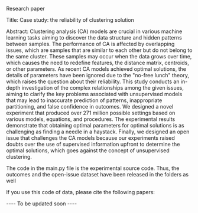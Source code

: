 Research paper

Title:
Case study: the reliability of clustering solution

Abstract:
Clustering analysis (CA) models are crucial in various machine learning tasks aiming to discover the data structure and hidden patterns between samples. The performance of CA is affected by overlapping issues, which are samples that are similar to each other but do not belong to the same cluster. These samples may occur when the data grows over time, which causes the need to redefine features, the distance matrix, centroids, or other parameters. As recent CA models achieved optimal solutions, the details of parameters have been ignored due to the "no-free lunch" theory, which raises the question about their reliability. This study conducts an in-depth investigation of the complex relationships among the given issues, aiming to clarify the key problems associated with unsupervised models that may lead to inaccurate prediction of patterns, inappropriate partitioning, and false confidence in outcomes. We designed a novel experiment that produced over 271 million possible settings based on various models, equations, and procedures. The experimental results demonstrate that obtaining optimal parameters for optimal solutions is as challenging as finding a needle in a haystack. Finally, we designed an open issue that challenges the CA models because our experiments raised doubts over the use of supervised information upfront to determine the optimal solutions, which goes against the concept of unsupervised clustering. 

The code in the main.py file is the experimental source code. Thus, the outcomes and the open-issue dataset have been released in the folders as well

If you use this code of data, please cite the following papers:

---- To be updated soon ---- 
